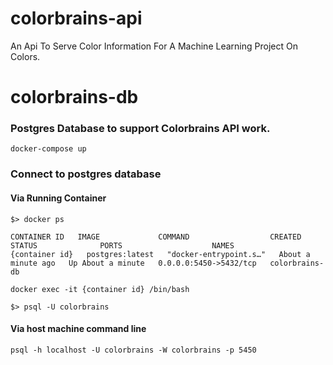 # colorbrains-api
An Api To Serve Color Information For A Machine Learning Project On Colors.

# colorbrains-db

### Postgres Database to support Colorbrains API work.

`docker-compose up`

### Connect to postgres database

#### Via Running Container

`$> docker ps`
```
CONTAINER ID   IMAGE             COMMAND                  CREATED              STATUS              PORTS                    NAMES
{container id}   postgres:latest   "docker-entrypoint.s…"   About a minute ago   Up About a minute   0.0.0.0:5450->5432/tcp   colorbrains-db
```

`docker exec -it {container id} /bin/bash`

`$> psql -U colorbrains`

#### Via host machine command line

`psql -h localhost -U colorbrains -W colorbrains -p 5450`
